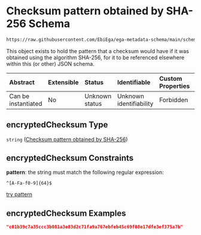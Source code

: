 # Checksum pattern obtained by SHA-256 Schema

```txt
https://raw.githubusercontent.com/EbiEga/ega-metadata-schema/main/schemas/EGA.common-definitions.json#/definitions/checksumPatternCheck/anyOf/1/properties/encryptedChecksum
```

This object exists to hold the pattern that a checksum would have if it was obtained using the algorithm SHA-256, for it to be referenced elsewhere within this (or other) JSON schema.

| Abstract            | Extensible | Status         | Identifiable            | Custom Properties | Additional Properties | Access Restrictions | Defined In                                                                                           |
| :------------------ | :--------- | :------------- | :---------------------- | :---------------- | :-------------------- | :------------------ | :--------------------------------------------------------------------------------------------------- |
| Can be instantiated | No         | Unknown status | Unknown identifiability | Forbidden         | Allowed               | none                | [EGA.common-definitions.json\*](../../../schemas/EGA.common-definitions.json "open original schema") |

## encryptedChecksum Type

`string` ([Checksum pattern obtained by SHA-256](ega-4-definitions-check-checksum-checks-based-on-its-method-anyof-checksum-pattern-check---sha-256-properties-checksum-pattern-obtained-by-sha-256-1.md))

## encryptedChecksum Constraints

**pattern**: the string must match the following regular expression:&#x20;

```regexp
^[A-Fa-f0-9]{64}$
```

[try pattern](https://regexr.com/?expression=%5E%5BA-Fa-f0-9%5D%7B64%7D%24 "try regular expression with regexr.com")

## encryptedChecksum Examples

```json
"c01b39c7a35ccc3b081a3e83d2c71fa9a767ebfeb45c69f08e17dfe3ef375a7b"
```
